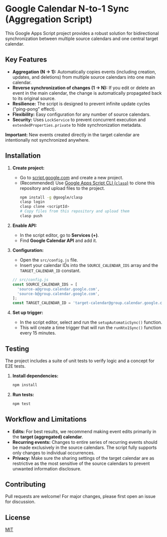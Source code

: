
# Google Calendar N-to-1 Sync (Aggregation Script)

This Google Apps Script project provides a robust solution for bidirectional synchronization between multiple source calendars and one central target calendar.

  <!-- I recommend creating a simple diagram -->

## Key Features

-   **Aggregation (N → 1):** Automatically copies events (including creation, updates, and deletions) from multiple source calendars into one main calendar.
-   **Reverse synchronization of changes (1 → N):** If you edit or delete an event in the main calendar, the change is automatically propagated back to its original source.
-   **Resilience:** The script is designed to prevent infinite update cycles ("ping-pong" effect).
-   **Flexibility:** Easy configuration for any number of source calendars.
-   **Security:** Uses `LockService` to prevent concurrent execution and `extendedProperties.private` to hide synchronization metadata.

**Important:** New events created directly in the target calendar are intentionally not synchronized anywhere.

## Installation

1.  **Create project:**
    -   Go to [script.google.com](https://script.google.com/) and create a new project.
    -   (Recommended) Use [Google Apps Script CLI (`clasp`)](https://github.com/google/clasp) to clone this repository and upload files to the project.
        ```bash
        npm install -g @google/clasp
        clasp login
        clasp clone <scriptId>
        # Copy files from this repository and upload them
        clasp push
        ```

2.  **Enable API:**
    -   In the script editor, go to **Services (+)**.
    -   Find **Google Calendar API** and add it.

3.  **Configuration:**
    -   Open the `src/config.js` file.
    -   Insert your calendar IDs into the `SOURCE_CALENDAR_IDS` array and the `TARGET_CALENDAR_ID` constant.

    ```javascript
    // src/config.js
    const SOURCE_CALENDAR_IDS = [
      'source-a@group.calendar.google.com',
      'source-b@group.calendar.google.com',
    ];
    const TARGET_CALENDAR_ID = 'target-calendar@group.calendar.google.com';
    ```

4.  **Set up trigger:**
    -   In the script editor, select and run the `setupAutomaticSync()` function.
    -   This will create a time trigger that will run the `runNto1Sync()` function every 15 minutes.

## Testing

The project includes a suite of unit tests to verify logic and a concept for E2E tests.

1.  **Install dependencies:**
    ```bash
    npm install
    ```
2.  **Run tests:**
    ```bash
    npm test
    ```

## Workflow and Limitations

-   **Edits:** For best results, we recommend making event edits primarily in the **target (aggregated) calendar**.
-   **Recurring events:** Changes to entire series of recurring events should be made exclusively in the source calendars. The script fully supports only changes to individual occurrences.
-   **Privacy:** Make sure the sharing settings of the target calendar are as restrictive as the most sensitive of the source calendars to prevent unwanted information disclosure.

## Contributing

Pull requests are welcome! For major changes, please first open an issue for discussion.

## License

[MIT](LICENSE)